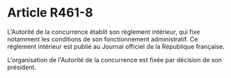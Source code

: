# Article R461-8

L'Autorité de la concurrence établit son règlement intérieur, qui fixe notamment les conditions de son fonctionnement administratif. Ce règlement intérieur est publié au Journal officiel de la République  française.

L'organisation de l'Autorité de la concurrence est fixée par décision de son président.
